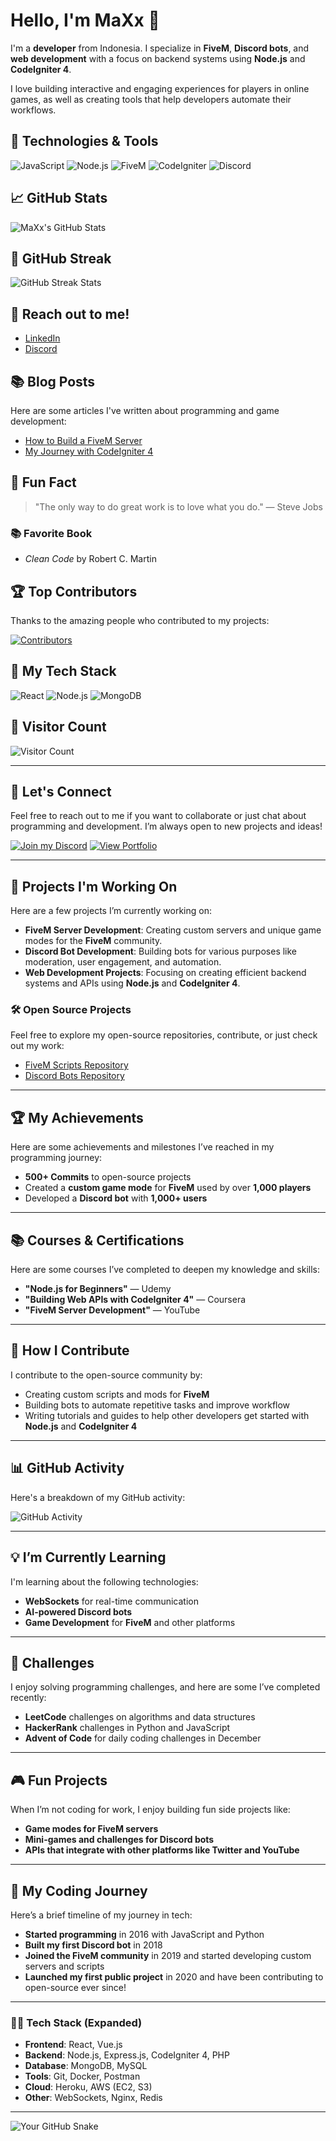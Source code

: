 # Hello, I'm MaXx 👋

I'm a **developer** from Indonesia. I specialize in **FiveM**, **Discord bots**, and **web development** with a focus on backend systems using **Node.js** and **CodeIgniter 4**.

I love building interactive and engaging experiences for players in online games, as well as creating tools that help developers automate their workflows.

## 🚀 Technologies & Tools

![JavaScript](https://img.shields.io/badge/JavaScript-%23F7DF1E.svg?&style=for-the-badge&logo=javascript&logoColor=white)
![Node.js](https://img.shields.io/badge/Node.js-339933.svg?&style=for-the-badge&logo=node.js&logoColor=white)
![FiveM](https://img.shields.io/badge/FiveM-000000.svg?&style=for-the-badge&logo=fivem&logoColor=white)
![CodeIgniter](https://img.shields.io/badge/CodeIgniter-F14A00.svg?&style=for-the-badge&logo=codeigniter&logoColor=white)
![Discord](https://img.shields.io/badge/Discord-7289DA.svg?&style=for-the-badge&logo=discord&logoColor=white)

## 📈 GitHub Stats
![MaXx's GitHub Stats](https://github-readme-stats.vercel.app/api?username=MetanoiaEvolution&show_icons=true&count_private=true&hide=prs&theme=dark)

## 🌟 GitHub Streak

![GitHub Streak Stats](https://github-readme-streak-stats.herokuapp.com/?user=MetanoiaEvolution&theme=dark)

## 👥 Reach out to me!

- [LinkedIn](https://www.linkedin.com/in/muhamad-fikri-fathurrohman-791914345/)
- [Discord](https://discord.gg/fm6u6c9C)

## 📚 Blog Posts

Here are some articles I've written about programming and game development:

- [How to Build a FiveM Server](https://medium.com/your-article)
- [My Journey with CodeIgniter 4](https://dev.to/your-article)

## 🤔 Fun Fact

> "The only way to do great work is to love what you do." — Steve Jobs

### 📚 Favorite Book
- *Clean Code* by Robert C. Martin

## 🏆 Top Contributors

Thanks to the amazing people who contributed to my projects:

[![Contributors](https://contrib.rocks/image?repo=MetanoiaEvolution/your-repo)](https://github.com/MetanoiaEvolution/your-repo/graphs/contributors)

## 🔧 My Tech Stack

![React](https://img.shields.io/badge/React-20232f?style=for-the-badge&logo=react&logoColor=61DAFB)
![Node.js](https://img.shields.io/badge/Node.js-339933?style=for-the-badge&logo=node.js&logoColor=white)
![MongoDB](https://img.shields.io/badge/MongoDB-4EA94B?style=for-the-badge&logo=mongodb&logoColor=white)

## 👀 Visitor Count

![Visitor Count](https://profile-counter.glitch.me/MetanoiaEvolution/count.svg)

---

## 💬 Let's Connect

Feel free to reach out to me if you want to collaborate or just chat about programming and development. I’m always open to new projects and ideas!

[![Join my Discord](https://img.shields.io/badge/Join%20my%20Discord-7289DA?style=for-the-badge&logo=discord&logoColor=white)](https://discord.com/users/your-discord-id)
[![View Portfolio](https://img.shields.io/badge/View%20Portfolio-000000?style=for-the-badge&logo=portfolio&logoColor=white)](https://your-portfolio-url.com)

---

## 🚀 Projects I'm Working On

Here are a few projects I’m currently working on:

- **FiveM Server Development**: Creating custom servers and unique game modes for the **FiveM** community.
- **Discord Bot Development**: Building bots for various purposes like moderation, user engagement, and automation.
- **Web Development Projects**: Focusing on creating efficient backend systems and APIs using **Node.js** and **CodeIgniter 4**.

### 🛠️ Open Source Projects

Feel free to explore my open-source repositories, contribute, or just check out my work:

- [FiveM Scripts Repository](https://github.com/MetanoiaEvolution/fivem-scripts)
- [Discord Bots Repository](https://github.com/MetanoiaEvolution/discord-bots)

---

## 🏆 My Achievements

Here are some achievements and milestones I’ve reached in my programming journey:

- **500+ Commits** to open-source projects
- Created a **custom game mode** for **FiveM** used by over **1,000 players**
- Developed a **Discord bot** with **1,000+ users**

---

## 📚 Courses & Certifications

Here are some courses I’ve completed to deepen my knowledge and skills:

- **"Node.js for Beginners"** — Udemy
- **"Building Web APIs with CodeIgniter 4"** — Coursera
- **"FiveM Server Development"** — YouTube

---

## 🔄 How I Contribute

I contribute to the open-source community by:

- Creating custom scripts and mods for **FiveM**
- Building bots to automate repetitive tasks and improve workflow
- Writing tutorials and guides to help other developers get started with **Node.js** and **CodeIgniter 4**

---

## 📊 GitHub Activity

Here's a breakdown of my GitHub activity:

![GitHub Activity](https://github-profile-summary-cards.vercel.app/api/cards/most-commit-language-card?username=MetanoiaEvolution&theme=dark)

---

## 💡 I’m Currently Learning

I'm learning about the following technologies:

- **WebSockets** for real-time communication
- **AI-powered Discord bots**
- **Game Development** for **FiveM** and other platforms

---

## 🧩 Challenges

I enjoy solving programming challenges, and here are some I’ve completed recently:

- **LeetCode** challenges on algorithms and data structures
- **HackerRank** challenges in Python and JavaScript
- **Advent of Code** for daily coding challenges in December

---

## 🎮 Fun Projects

When I’m not coding for work, I enjoy building fun side projects like:

- **Game modes for FiveM servers**
- **Mini-games and challenges for Discord bots**
- **APIs that integrate with other platforms like Twitter and YouTube**

---

## 👾 My Coding Journey

Here’s a brief timeline of my journey in tech:

- **Started programming** in 2016 with JavaScript and Python
- **Built my first Discord bot** in 2018
- **Joined the FiveM community** in 2019 and started developing custom servers and scripts
- **Launched my first public project** in 2020 and have been contributing to open-source ever since!

---

### 🧑‍💻 Tech Stack (Expanded)

- **Frontend**: React, Vue.js
- **Backend**: Node.js, Express.js, CodeIgniter 4, PHP
- **Database**: MongoDB, MySQL
- **Tools**: Git, Docker, Postman
- **Cloud**: Heroku, AWS (EC2, S3)
- **Other**: WebSockets, Nginx, Redis

---

![Your GitHub Snake](https://platane.me/github-contributions-snake.svg?username=MetanoiaEvolution)

